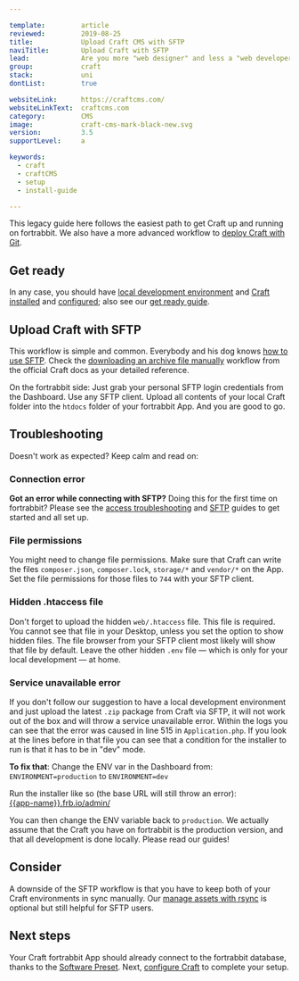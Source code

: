 ```yaml
---

template:         article
reviewed:         2019-08-25
title:            Upload Craft CMS with SFTP 
naviTitle:        Upload Craft with SFTP
lead:             Are you more "web designer" and less a "web developer"? Learn how to upload Craft in a classical way using SFTP. 
group:            craft
stack:            uni
dontList:         true

websiteLink:      https://craftcms.com/
websiteLinkText:  craftcms.com
category:         CMS
image:            craft-cms-mark-black-new.svg
version:          3.5
supportLevel:     a

keywords:
  - craft
  - craftCMS
  - setup
  - install-guide

---
```



This legacy guide here follows the easiest path to get Craft up and running on fortrabbit.  We also have a more advanced workflow to [deploy Craft with Git](/craft-3-deploy-git).

## Get ready

In any case, you should have [local development environment](local-development) and [Craft installed](/craft-3-install-local) and [configured](/craft-3-setup); also see our [get ready guide](/get-ready).

## Upload Craft with SFTP

This workflow is simple and common. Everybody and his dog knows [how to use SFTP](/sftp). Check the [downloading an archive file manually](https://docs.craftcms.com/v3/installation.html#downloading-an-archive-file-manually) workflow from the official Craft docs as your detailed reference. 

On the fortrabbit side: Just grab your personal SFTP login credentials from the Dashboard. Use any SFTP client. Upload all contents of your local Craft folder into the `htdocs` folder of your fortrabbit App. And you are good to go.

## Troubleshooting

Doesn't work as expected? Keep calm and read on:

### Connection error

**Got an error while connecting with SFTP?** Doing this for the first time on fortrabbit? Please see the [access troubleshooting](/access-methods#toc-troubleshooting) and [SFTP](/sftp) guides to get started and all set up.

### File permissions

You might need to change file permissions. Make sure that Craft can write the files `composer.json`, `composer.lock`, `storage/*` and `vendor/*` on the App. Set the file permissions for those files to `744` with your SFTP client. 

### Hidden .htaccess file

Don't forget to upload the hidden `web/.htaccess` file. This file is required. You cannot see that file in your Desktop, unless you set the option to show hidden files. The file browser from your SFTP client most likely will show that file by default. Leave the other hidden `.env` file — which is only for your local development — at home.

### Service unavailable error

If you don't follow our suggestion to have a local development environment and just upload the latest `.zip` package from Craft via SFTP, it will not work out of the box and will throw a service unavailable error. Within the logs you can see that the error was caused in line 515 in `Application.php`. If you look at the lines before in that file you can see that a condition for the installer to run is that it has to be in "dev" mode.

**To fix that**: Change the ENV var in the Dashboard from: `ENVIRONMENT=production` to `ENVIRONMENT=dev`

Run the installer like so (the base URL will still throw an error):  
[{{app-name}}.frb.io/admin/](https://{{app-name}}.frb.io/admin/)

You can then change the ENV variable back to `production`. We actually assume that the Craft you have on fortrabbit is the production version, and that all development is done locally. Please read our guides!


## Consider

A downside of the SFTP workflow is that you have to keep both of your Craft environments in sync manually. Our [manage assets with rsync](/craft-3-assets-uni) is optional but still helpful for SFTP users.


## Next steps

Your Craft fortrabbit App should already connect to the fortrabbit database, thanks to the [Software Preset](/app#toc-software-preset). Next, [configure Craft](/craft-3-setup) to complete your setup.
